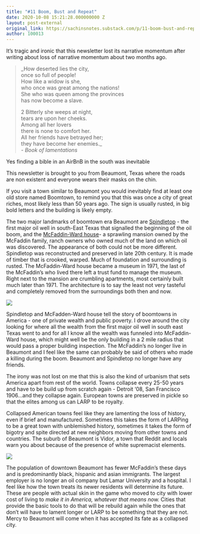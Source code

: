 ```yaml
---
title: "#11 Boom, Bust and Repeat"
date: 2020-10-08 15:21:28.000000000 Z
layout: post-external
original_link: https://sachinsnotes.substack.com/p/11-boom-bust-and-repeat
author: 100013
---
```


It’s tragic and ironic that this newsletter lost its narrative momentum after writing about loss of narrative momentum about two months ago.

> _How deserted lies the city,  
> once so full of people!  
> How like a widow is she,  
> who once was great among the nations!  
> She who was queen among the provinces  
> has now become a slave.  
>   
> 2 Bitterly she weeps at night,  
> tears are upon her cheeks.  
> Among all her lovers  
> there is none to comfort her.  
> All her friends have betrayed her;  
> they have become her enemies._    
> _- Book of lamentations_

Yes finding a bible in an AirBnB in the south was inevitable

This newsletter is brought to you from Beaumont, Texas where the roads are non existent and everyone wears their masks on the chin.

If you visit a town similar to Beaumont you would inevitably find at least one old store named Boomtown, to remind you that this was once a city of great riches, most likely less than 50 years ago. The sign is usually rusted, in big bold letters and the building is likely empty.

The two major landmarks of boomtown era Beaumont are [Spindletop](https://en.wikipedia.org/wiki/Spindletop) - the first major oil well in south-East Texas that signalled the beginning of the oil boom, and the [McFaddin-Ward house](https://en.wikipedia.org/wiki/McFaddin%E2%80%93Ward_House)- a sprawling mansion owned by the McFaddin family, ranch owners who owned much of the land on which oil was discovered. The appearance of both could not be more different. Spindletop was reconstructed and preserved in late 20th century. It is made of timber that is crooked, warped. Much of foundation and surrounding is rusted. The McFaddin-Ward house became a museum in 1971, the last of the McFaddin’s who lived there left a trust fund to manage the museum. Right next to the mansion are crumbling apartments, most certainly built much later than 1971. The architecture is to say the least not very tasteful and completely removed from the surroundings both then and now.

[![](https://substackcdn.com/image/fetch/w_1456,c_limit,f_auto,q_auto:good,fl_progressive:steep/https%3A%2F%2Fbucketeer-e05bbc84-baa3-437e-9518-adb32be77984.s3.amazonaws.com%2Fpublic%2Fimages%2Fe3433f07-b825-404c-aa57-f33d910d5db6_3024x4032.jpeg)](https://substackcdn.com/image/fetch/f_auto,q_auto:good,fl_progressive:steep/https%3A%2F%2Fbucketeer-e05bbc84-baa3-437e-9518-adb32be77984.s3.amazonaws.com%2Fpublic%2Fimages%2Fe3433f07-b825-404c-aa57-f33d910d5db6_3024x4032.jpeg)

Spindletop and McFadden-Ward house tell the story of boomtowns in America - one of private wealth and public poverty. I drove around the city looking for where all the wealth from the first major oil well in south east Texas went to and for all I know all the wealth was funneled into McFaddin-Ward house, which might well be the only building in a 2 mile radius that would pass a proper building inspection. The McFaddin’s no longer live in Beaumont and I feel like the same can probably be said of others who made a killing during the boom. Beaumont and Spindletop no longer have any friends.

The irony was not lost on me that this is also the kind of urbanism that sets America apart from rest of the world. Towns collapse every 25-50 years and have to be build up from scratch again - Detroit ‘08, San Francisco 1906…and they collapse again. European towns are preserved in pickle so that the elites among us can LARP to be royalty.

Collapsed American towns feel like they are lamenting the loss of history, even if brief and manufactured. Sometimes this takes the form of LARPing to be a great town with unblemished history, sometimes it takes the form of bigotry and spite directed at new neighbors moving from other towns and countries. The suburb of Beaumont is Vidor, a town that Reddit and locals warn you about because of the presence of white supremacist elements.

[![](https://substackcdn.com/image/fetch/w_1456,c_limit,f_auto,q_auto:good,fl_progressive:steep/https%3A%2F%2Fbucketeer-e05bbc84-baa3-437e-9518-adb32be77984.s3.amazonaws.com%2Fpublic%2Fimages%2Fdcfc4a95-6c3b-4f89-a451-89ad47cd5ab3_3024x4032.jpeg)](https://substackcdn.com/image/fetch/f_auto,q_auto:good,fl_progressive:steep/https%3A%2F%2Fbucketeer-e05bbc84-baa3-437e-9518-adb32be77984.s3.amazonaws.com%2Fpublic%2Fimages%2Fdcfc4a95-6c3b-4f89-a451-89ad47cd5ab3_3024x4032.jpeg)

The population of downtown Beaumont has fewer McFaddin’s these days and is predominantly black, hispanic and asian immigrants. The largest employer is no longer an oil company but Lamar University and a hospital. I feel like how the town treats its newer residents will determine its future. These are people with actual skin in the game who moved to city with lower cost of living to _make it in America, whatever that means now._ Cities that provide the basic tools to do that will be rebuild again while the ones that don’t will have to lament longer or LARP to be something that they are not. Mercy to Beaumont will come when it has accepted its fate as a collapsed city.

